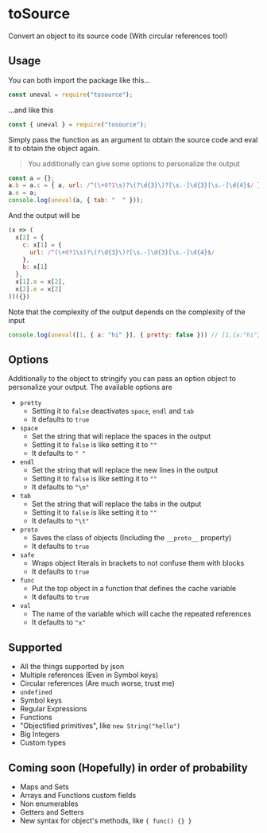 
# toSource
Convert an object to its source code (With circular references too!)

## Usage
You can both import the package like this...
```js
const uneval = require("tosource");
```
...and like this
```js
const { uneval } = require("tosource");
```
Simply pass the function as an argument to obtain the source code and eval it to obtain the object again.
> You additionally can give some options to personalize the output
```js
const a = {};
a.b = a.c = { a, url: /^(\+0?1\s)?\(?\d{3}\)?[\s.-]\d{3}[\s.-]\d{4}$/ };
a.e = a;
console.log(uneval(a, { tab: "  " }));
```
And the output will be
```js
(x => (
  x[2] = {
    c: x[1] = {
      url: /^(\+0?1\s)?\(?\d{3}\)?[\s.-]\d{3}[\s.-]\d{4}$/
    },
    b: x[1]
  },
  x[1].a = x[2],
  x[2].e = x[2]
))({})
```
Note that the complexity of the output depends on the complexity of the input
```js
console.log(uneval([1, { a: "hi" }], { pretty: false })) // [1,{a:"hi"}]
```

## Options
Additionally to the object to stringify you can pass an option object to personalize your output.
The available options are
- `pretty`
    - Setting it to `false` deactivates `space`, `endl` and `tab`
    - It defaults to `true`
- `space`
    - Set the string that will replace the spaces in the output
    - Setting it to `false` is like setting it to `""`
    - It defaults to `" "`
- `endl`
    - Set the string that will replace the new lines in the output
    - Setting it to `false` is like setting it to `""`
    - It defaults to `"\n"`
- `tab`
    - Set the string that will replace the tabs in the output
    - Setting it to `false` is like setting it to `""`
    - It defaults to `"\t"`
- `proto`
    - Saves the class of objects (Including the `__proto__` property)
    - It defaults to `true`
- `safe`
    - Wraps object literals in brackets to not confuse them with blocks
    - It defaults to `true`
- `func`
    - Put the top object in a function that defines the cache variable
    - It defaults to `true`
- `val`
    - The name of the variable which will cache the repeated references
    - It defaults to `"x"`

## Supported
- All the things supported by json
- Multiple references (Even in Symbol keys)
- Circular references (Are much worse, trust me)
- `undefined`
- Symbol keys
- Regular Expressions
- Functions
- "Objectified primitives", like `new String("hello")`
- Big Integers
- Custom types

## Coming soon (Hopefully) in order of probability
- Maps and Sets
- Arrays and Functions custom fields
- Non enumerables
- Getters and Setters
- New syntax for object's methods, like `{ func() {} }`